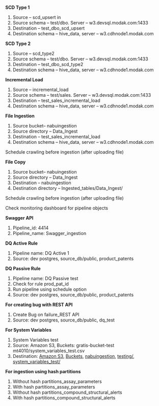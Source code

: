 

**SCD Type 1**

1. Source – scd\_upsert in 
1. Source schema – test/dbo. Server – w3.devsql.modak.com:1433
1. Destination – test\_dbo\_scd\_upsert
1. Destination schema – hive\_data, server – w3.cdhnode1.modak.com

**SCD Type 2**

1. Source – scd\_type2
1. Source schema – test/dbo. Server – w3.devsql.modak.com:1433
1. Destination – test\_dbo\_scd\_type2
1. Destination schema – hive\_data, server – w3.cdhnode1.modak.com

**Incremental Load**

1. Source – incremental\_load
1. Source schema – test/sales. Server – w3.devsql.modak.com:1433
1. Destination – test\_sales\_incremental\_load
1. Destination schema – hive\_data, server – w3.cdhnode1.modak.com

**File Ingestion**

1. Source bucket– nabuingestion
1. Source directory – Data\_Ingest
1. Destination – test\_sales\_incremental\_load
1. Destination schema – hive\_data, server – w3.cdhnode1.modak.com

Schedule crawling before ingestion (after uploading file)

**File Copy**

1. Source bucket– nabuingestion
1. Source directory – Data\_Ingest
1. Destination – nabuingestion
1. Destination directory – Ingested\_tables/Data\_Ingest/

Schedule crawling before ingestion (after uploading file)

Check monitoring dashboard for pipeline objects

**Swagger API**

1. Pipeline\_id: 4414
1. Pipeline\_name: Swagger\_ingestion


**DQ Active Rule**

1. Pipeline name: DQ Active 1
1. Source: dev postgres, source\_db/public, product\_patents

**DQ Passive Rule**

1. Pipeline name: DQ Passive test
1. Check for rule prod\_pat\_id
1. Run pipeline using schedule option
1. Source: dev postgres, source\_db/public, product\_patents


**For creating bug with REST API**

1. Create Bug on failure\_REST API
1. Source: dev postgres, source\_db/public, dq\_test

**For System Variables**

1. System Variables test
1. Source: Amazon S3, Buckets: gratis-bucket-test mt4010/system\_variables\_test.csv
1. Destination: [Amazon S3](https://s3.console.aws.amazon.com/s3/get-started?region=us-west-2), [Buckets](https://s3.console.aws.amazon.com/s3/buckets?region=us-west-2), [nabuingestion](https://s3.console.aws.amazon.com/s3/buckets/nabuingestion), [testing/](https://s3.console.aws.amazon.com/s3/buckets/nabuingestion?prefix=testing/), [system_variables_test/](https://s3.console.aws.amazon.com/s3/buckets/nabuingestion?prefix=testing/system_variables_test/)


**For ingestion using hash partitions**

1. Without hash partitions\_assay\_parameters
1. With hash partitions\_assay\_parameters
1. Without hash partitions\_compound\_structural\_alerts
1. With hash partitions\_compound\_structural\_alerts

